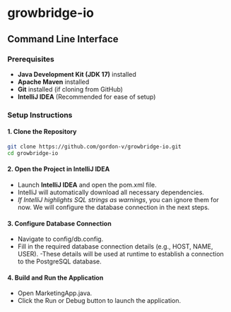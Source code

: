 # growbridge-io

## Command Line Interface

### Prerequisites

- **Java Development Kit (JDK 17)** installed
- **Apache Maven** installed
- **Git** installed (if cloning from GitHub)
- **IntelliJ IDEA** (Recommended for ease of setup)

### Setup Instructions

#### 1. Clone the Repository

```sh
git clone https://github.com/gordon-v/growbridge-io.git
cd growbridge-io
```

#### 2. Open the Project in IntelliJ IDEA
- Launch **IntelliJ IDEA** and open the pom.xml file.
- IntelliJ will automatically download all necessary dependencies.
- *If IntelliJ highlights SQL strings as *warnings**, you can ignore them for now. We will configure the database connection in the next steps.

#### 3. Configure Database Connection
- Navigate to config/db.config.
- Fill in the required database connection details (e.g., HOST, NAME, USER).
 -These details will be used at runtime to establish a connection to the PostgreSQL database.

#### 4. Build and Run the Application
- Open MarketingApp.java.
- Click the Run or Debug button to launch the application.
